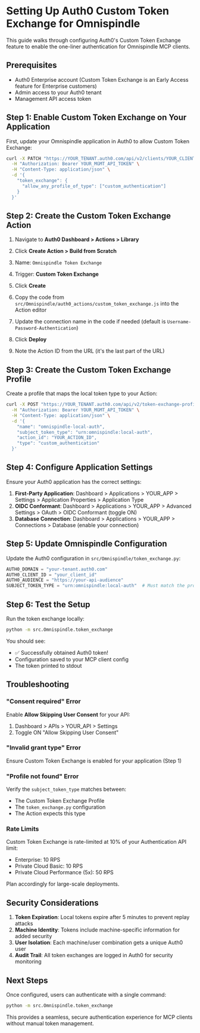 # Setting Up Auth0 Custom Token Exchange for Omnispindle

This guide walks through configuring Auth0's Custom Token Exchange feature to enable the one-liner authentication for Omnispindle MCP clients.

## Prerequisites

- Auth0 Enterprise account (Custom Token Exchange is an Early Access feature for Enterprise customers)
- Admin access to your Auth0 tenant
- Management API access token

## Step 1: Enable Custom Token Exchange on Your Application

First, update your Omnispindle application in Auth0 to allow Custom Token Exchange:

```bash
curl -X PATCH "https://YOUR_TENANT.auth0.com/api/v2/clients/YOUR_CLIENT_ID" \
  -H "Authorization: Bearer YOUR_MGMT_API_TOKEN" \
  -H "Content-Type: application/json" \
  -d '{
    "token_exchange": {
      "allow_any_profile_of_type": ["custom_authentication"]
    }
  }'
```

## Step 2: Create the Custom Token Exchange Action

1. Navigate to **Auth0 Dashboard > Actions > Library**
2. Click **Create Action > Build from Scratch**
3. Name: `Omnispindle Token Exchange`
4. Trigger: **Custom Token Exchange**
5. Click **Create**

6. Copy the code from `src/Omnispindle/auth0_actions/custom_token_exchange.js` into the Action editor

7. Update the connection name in the code if needed (default is `Username-Password-Authentication`)

8. Click **Deploy**

9. Note the Action ID from the URL (it's the last part of the URL)

## Step 3: Create the Custom Token Exchange Profile

Create a profile that maps the local token type to your Action:

```bash
curl -X POST "https://YOUR_TENANT.auth0.com/api/v2/token-exchange-profiles" \
  -H "Authorization: Bearer YOUR_MGMT_API_TOKEN" \
  -H "Content-Type: application/json" \
  -d '{
    "name": "omnispindle-local-auth",
    "subject_token_type": "urn:omnispindle:local-auth",
    "action_id": "YOUR_ACTION_ID",
    "type": "custom_authentication"
  }'
```

## Step 4: Configure Application Settings

Ensure your Auth0 application has the correct settings:

1. **First-Party Application**: Dashboard > Applications > YOUR_APP > Settings > Application Properties > Application Type
2. **OIDC Conformant**: Dashboard > Applications > YOUR_APP > Advanced Settings > OAuth > OIDC Conformant (toggle ON)
3. **Database Connection**: Dashboard > Applications > YOUR_APP > Connections > Database (enable your connection)

## Step 5: Update Omnispindle Configuration

Update the Auth0 configuration in `src/Omnispindle/token_exchange.py`:

```python
AUTH0_DOMAIN = "your-tenant.auth0.com"
AUTH0_CLIENT_ID = "your_client_id"
AUTH0_AUDIENCE = "https://your-api-audience"
SUBJECT_TOKEN_TYPE = "urn:omnispindle:local-auth"  # Must match the profile
```

## Step 6: Test the Setup

Run the token exchange locally:

```bash
python -m src.Omnispindle.token_exchange
```

You should see:
- ✅ Successfully obtained Auth0 token!
- Configuration saved to your MCP client config
- The token printed to stdout

## Troubleshooting

### "Consent required" Error

Enable **Allow Skipping User Consent** for your API:
1. Dashboard > APIs > YOUR_API > Settings
2. Toggle ON "Allow Skipping User Consent"

### "Invalid grant type" Error

Ensure Custom Token Exchange is enabled for your application (Step 1)

### "Profile not found" Error

Verify the `subject_token_type` matches between:
- The Custom Token Exchange Profile
- The `token_exchange.py` configuration
- The Action expects this type

### Rate Limits

Custom Token Exchange is rate-limited at 10% of your Authentication API limit:
- Enterprise: 10 RPS
- Private Cloud Basic: 10 RPS
- Private Cloud Performance (5x): 50 RPS

Plan accordingly for large-scale deployments.

## Security Considerations

1. **Token Expiration**: Local tokens expire after 5 minutes to prevent replay attacks
2. **Machine Identity**: Tokens include machine-specific information for added security
3. **User Isolation**: Each machine/user combination gets a unique Auth0 user
4. **Audit Trail**: All token exchanges are logged in Auth0 for security monitoring

## Next Steps

Once configured, users can authenticate with a single command:

```bash
python -m src.Omnispindle.token_exchange
```

This provides a seamless, secure authentication experience for MCP clients without manual token management. 
